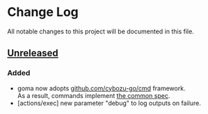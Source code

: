 # Change Log

All notable changes to this project will be documented in this file.

## [Unreleased]
### Added
- goma now adopts [github.com/cybozu-go/cmd][cmd] framework.  
  As a result, commands implement [the common spec][spec].
- [actions/exec] new parameter "debug" to log outputs on failure.

[cmd]: https://github.com/cybozu-go/cmd
[spec]: https://github.com/cybozu-go/cmd/blob/master/README.md#specifications
[Unreleased]: https://github.com/cybozu-go/aptutil/compare/v0.1...HEAD
